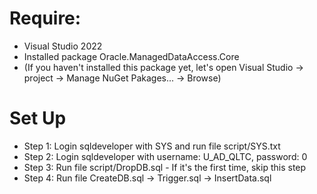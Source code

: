 # Require:
- Visual Studio 2022
- Installed package Oracle.ManagedDataAccess.Core 
- (If you haven't installed this package yet, let's open Visual Studio -> project -> Manage NuGet Pakages... -> Browse) 
# Set Up
- Step 1:
Login sqldeveloper with SYS and run file script/SYS.txt
- Step 2:
Login sqldeveloper with username: U_AD_QLTC, password: 0
- Step 3:
Run file script/DropDB.sql - If it's the first time, skip this step
- Step 4:
Run file CreateDB.sql -> Trigger.sql -> InsertData.sql
